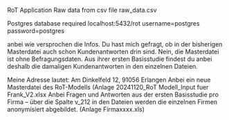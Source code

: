 RoT Application
Raw data from csv file raw_data.csv

Postgres database required 
localhost:5432/rot
username=postgres
password=postgres

anbei wie versprochen die Infos. Du hast mich gefragt, ob in der bisherigen Masterdatei auch schon Kundenantworten drin sind. Nein, die Masterdatei ist ohne Befragungsdaten. Aus ihrer ersten Basisstudie findest du anbei deshalb die damaligen Kundenantworten in den einzelnen Dateien.



Meine Adresse lautet: Am Dinkelfeld 12, 91056 Erlangen
Anbei ein neue Masterdatei des RoT-Modells (Anlage 20241120_RoT Modell_Input fuer Frank_V2.xlsx
Anbei Fragen und Antworten aus der ersten Basisstudie pro Firma – über die Spalte v_212 in den Dateien werden die einzelnen Firmen anonymisiert abgebildet. (Anlage Firmaxxxx.xls)
